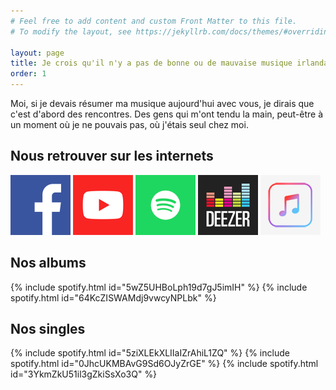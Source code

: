 ```yaml
---
# Feel free to add content and custom Front Matter to this file.
# To modify the layout, see https://jekyllrb.com/docs/themes/#overriding-theme-defaults

layout: page
title: Je crois qu'il n'y a pas de bonne ou de mauvaise musique irlandaise
order: 1
---
```


Moi, si je devais résumer ma musique aujourd'hui avec vous, je dirais que c'est d'abord des rencontres. Des gens qui m'ont tendu la main, peut-être à un moment où je ne pouvais pas, où j'étais seul chez moi.
## Nous retrouver sur les internets
[![Facebook](/images/facebook.png)](https://www.facebook.com/TheIrishFever/)
[![Youtube](/images/youtube.png)](https://www.youtube.com/channel/UCmYgnqZ-mNBZ_AoB0uNLJrA/)
[![Spotify](/images/spotify.png)](https://open.spotify.com/artist/5L20pFQ2OgglIxjRu4hD9S)
[![Deezer](/images/deezer.png)](https://www.deezer.com/fr/artist/14355049)
[![Apple Music](/images/apple.png)](https://music.apple.com/fr/artist/the-irish-fever/1361062466)
## Nos albums
{% include spotify.html id="5wZ5UHBoLph19d7gJ5imIH" %}
{% include spotify.html id="64KcZISWAMdj9vwcyNPLbk" %}


## Nos singles
{% include spotify.html id="5ziXLEkXLIIaIZrAhiL1ZQ" %}
{% include spotify.html id="0JhcUKMBAvG9Sd6OJyZrGE" %}
{% include spotify.html id="3YkmZkU51il3gZkiSsXo3Q" %}

